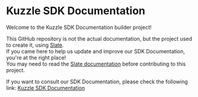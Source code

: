 # Kuzzle SDK Documentation

Welcome to the Kuzzle SDK Documentation builder project!

This GitHub repository is not the actual documentation, but the project used to create it, using [Slate](http://github.com/tripit/slate).  
If you came here to help us update and improve our SDK Documentation, you're at the right place!  
You may need to read the [Slate documentation](./README.slate.md) before contributing to this project.

If you want to consult our SDK Documentation, please check the following link: [Kuzzle SDK Documentation](http://kuzzle.io/documentation/sdk-reference)
